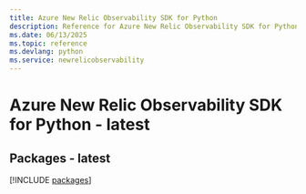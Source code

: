 ```yaml
---
title: Azure New Relic Observability SDK for Python
description: Reference for Azure New Relic Observability SDK for Python
ms.date: 06/13/2025
ms.topic: reference
ms.devlang: python
ms.service: newrelicobservability
---
```

# Azure New Relic Observability SDK for Python - latest
## Packages - latest
[!INCLUDE [packages](new-relic-observability-index.md)]